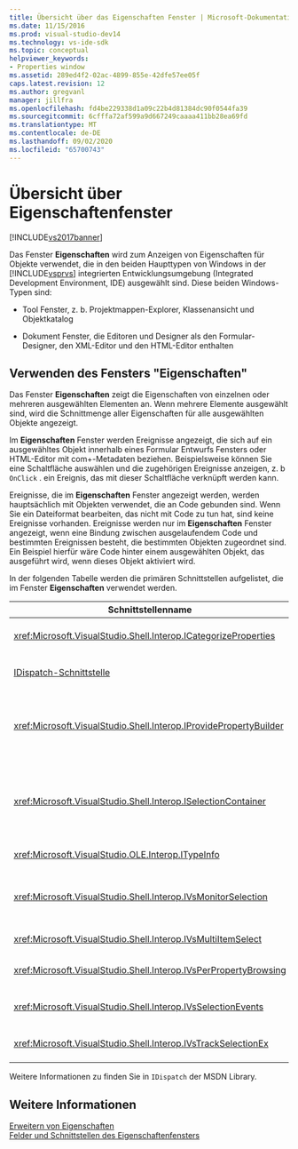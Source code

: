 ```yaml
---
title: Übersicht über das Eigenschaften Fenster | Microsoft-Dokumentation
ms.date: 11/15/2016
ms.prod: visual-studio-dev14
ms.technology: vs-ide-sdk
ms.topic: conceptual
helpviewer_keywords:
- Properties window
ms.assetid: 289ed4f2-02ac-4899-855e-42dfe57ee05f
caps.latest.revision: 12
ms.author: gregvanl
manager: jillfra
ms.openlocfilehash: fd4be229338d1a09c22b4d81384dc90f0544fa39
ms.sourcegitcommit: 6cfffa72af599a9d667249caaaa411bb28ea69fd
ms.translationtype: MT
ms.contentlocale: de-DE
ms.lasthandoff: 09/02/2020
ms.locfileid: "65700743"
---
```

# <a name="properties-window-overview"></a>Übersicht über Eigenschaftenfenster
[!INCLUDE[vs2017banner](../../includes/vs2017banner.md)]

Das Fenster **Eigenschaften** wird zum Anzeigen von Eigenschaften für Objekte verwendet, die in den beiden Haupttypen von Windows in der [!INCLUDE[vsprvs](../../includes/vsprvs-md.md)] integrierten Entwicklungsumgebung (Integrated Development Environment, IDE) ausgewählt sind. Diese beiden Windows-Typen sind:  
  
- Tool Fenster, z. b. Projektmappen-Explorer, Klassenansicht und Objektkatalog  
  
- Dokument Fenster, die Editoren und Designer als den Formular-Designer, den XML-Editor und den HTML-Editor enthalten  
  
## <a name="using-the-properties-window"></a>Verwenden des Fensters "Eigenschaften"  
 Das Fenster **Eigenschaften** zeigt die Eigenschaften von einzelnen oder mehreren ausgewählten Elementen an. Wenn mehrere Elemente ausgewählt sind, wird die Schnittmenge aller Eigenschaften für alle ausgewählten Objekte angezeigt.  
  
 Im **Eigenschaften** Fenster werden Ereignisse angezeigt, die sich auf ein ausgewähltes Objekt innerhalb eines Formular Entwurfs Fensters oder HTML-Editor mit com+-Metadaten beziehen. Beispielsweise können Sie eine Schaltfläche auswählen und die zugehörigen Ereignisse anzeigen, z. b `OnClick` . ein Ereignis, das mit dieser Schaltfläche verknüpft werden kann.  
  
 Ereignisse, die im **Eigenschaften** Fenster angezeigt werden, werden hauptsächlich mit Objekten verwendet, die an Code gebunden sind. Wenn Sie ein Dateiformat bearbeiten, das nicht mit Code zu tun hat, sind keine Ereignisse vorhanden. Ereignisse werden nur im **Eigenschaften** Fenster angezeigt, wenn eine Bindung zwischen ausgelaufendem Code und bestimmten Ereignissen besteht, die bestimmten Objekten zugeordnet sind. Ein Beispiel hierfür wäre Code hinter einem ausgewählten Objekt, das ausgeführt wird, wenn dieses Objekt aktiviert wird.  
  
 In der folgenden Tabelle werden die primären Schnittstellen aufgelistet, die im Fenster **Eigenschaften** verwendet werden.  
  
|Schnittstellenname|BESCHREIBUNG|  
|--------------------|-----------------|  
|<xref:Microsoft.VisualStudio.Shell.Interop.ICategorizeProperties>|Stellt eine Liste von Kategorien für das **Eigenschaften** Fenster bereit und ordnet jede Eigenschaft einer Kategorie zu.|  
|[IDispatch-Schnittstelle](https://msdn.microsoft.com/ebbff4bc-36b2-4861-9efa-ffa45e013eb5)|Macht die Methoden und Eigenschaften eines Objekts für Programmier Tools und andere Anwendungen verfügbar, die Automation unterstützen.|  
|<xref:Microsoft.VisualStudio.Shell.Interop.IProvidePropertyBuilder>|Bietet Schaltflächen mit Auslassungs Zeichen (... *), die* als Generatoren bezeichnet werden. Wird verwendet, wenn ein Wert nicht einfach vom Benutzer in einem Textfeld eingegeben wird. Beispielsweise kann Sie verwendet werden, um eine Farbauswahl zu öffnen, die den RGB-Wert bestimmt.|  
|<xref:Microsoft.VisualStudio.Shell.Interop.ISelectionContainer>|Bietet Zugriff auf Objekte, die zum Aktualisieren von Informationen verwendet werden, die im **Eigenschaften** Fenster angezeigt werden. <xref:Microsoft.VisualStudio.Shell.Interop.ISelectionContainer> wird von VSPackages für jedes Fenster implementiert, das auswählbare Objekte mit zugehörigen Eigenschaften enthält, die angezeigt werden sollen.|  
|<xref:Microsoft.VisualStudio.OLE.Interop.ITypeInfo>|Bietet Informationen zum Typ eines Objekts, z. b. Methoden einer Schnittstelle und Felder einer Struktur.|  
|<xref:Microsoft.VisualStudio.Shell.Interop.IVsMonitorSelection>|Ermöglicht VSPackages das Empfangen von Benachrichtigungen über Auswahl Ereignisse und das Abrufen von Informationen über die aktuelle Projekt Hierarchie, das Element, den Elementwert und den Befehls Benutzeroberflächen Kontext.|  
|<xref:Microsoft.VisualStudio.Shell.Interop.IVsMultiItemSelect>|Stellt die Umgebung mit Zugriff auf die Mehrfachauswahl bereit.|  
|<xref:Microsoft.VisualStudio.Shell.Interop.IVsPerPropertyBrowsing>|Wird verwendet, um lokalisierte Namen für einige Eigenschaften bereitzustellen, die im **Eigenschaften** Fenster angezeigt werden.|  
|<xref:Microsoft.VisualStudio.Shell.Interop.IVsSelectionEvents>|Benachrichtigt registrierte VSPackages über Änderungen an der aktuellen Auswahl, am Elementwert oder am Befehlsbenutzeroberflächenkontext.|  
|<xref:Microsoft.VisualStudio.Shell.Interop.IVsTrackSelectionEx>|Benachrichtigt die Umgebung über eine Änderung in der aktuellen Auswahl und bietet Zugriff auf die Hierarchie- und Elementinformationen in Bezug auf die neue Auswahl.|  
  
 Weitere Informationen zu finden Sie in `IDispatch` der MSDN Library.  
  
## <a name="see-also"></a>Weitere Informationen  
 [Erweitern von Eigenschaften](../../extensibility/internals/extending-properties.md)   
 [Felder und Schnittstellen des Eigenschaftenfensters](../../extensibility/internals/properties-window-fields-and-interfaces.md)

